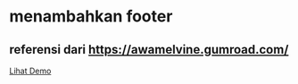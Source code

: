 # menambahkan footer

## referensi dari https://awamelvine.gumroad.com/

[Lihat Demo](https://anjastabuni.github.io/my-blog-V/)
